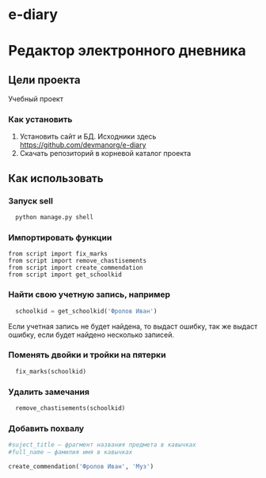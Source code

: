 # e-diary
# Редактор электронного дневника

## Цели проекта
Учебный проект

### Как установить
1. Установить сайт и БД. Исходники здесь https://github.com/devmanorg/e-diary
2. Скачать репозиторий в корневой каталог проекта

## Как использовать

### Запуск sell
```python
  python manage.py shell
```

### Импортировать функции
```
from script import fix_marks
from script import remove_chastisements
from script import create_commendation
from script import get_schoolkid

```

### Найти свою учетную запись, например
```python
  schoolkid = get_schoolkid('Фролов Иван')
```
Если учетная запись не будет найдена, то выдаст ошибку, так же выдаст ошибку, если будет найдено несколько записей.

### Поменять двойки и тройки на пятерки
```python
  fix_marks(schoolkid)
```

### Удалить замечания
```python
  remove_chastisements(schoolkid)
```

### Добавить похвалу

```python
#suject_title – фрагмент названия предмета в кавычках
#full_name – фамилия имя в кавычках

create_commendation('Фролов Иван', 'Муз')
```
